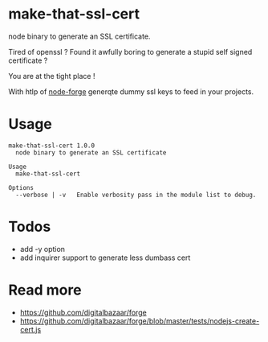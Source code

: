 # make-that-ssl-cert
node binary to generate an SSL certificate.

Tired of openssl ? Found it awfully boring to generate a stupid self signed certificate ?

You are at the tight place !

With htlp of [node-forge](https://github.com/digitalbazaar/forge) generqte dummy ssl keys to feed in your projects.

# Usage

```
make-that-ssl-cert 1.0.0
  node binary to generate an SSL certificate

Usage
  make-that-ssl-cert

Options
  --verbose | -v   Enable verbosity pass in the module list to debug.

```

# Todos

- add -y option
- add inquirer support to generate less dumbass cert

# Read more

- https://github.com/digitalbazaar/forge
- https://github.com/digitalbazaar/forge/blob/master/tests/nodejs-create-cert.js
